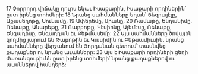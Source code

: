17 Չորրորդ վիճակը դուրս եկաւ Իսաքարին, Իսաքարի որդիներին՝ ըստ իրենց տոհմերի: 18 Նրանց սահմանները եղան՝ Յեզրայէլը, Աքասեղոթը, Սունամը, 19 Ափերեմը, Սիանը, 20 Ռամաթը, Ենդանիմը, Ռենաթը, Անարեթը, 21 Ռաբբոթը, Կէսիոնը, Այեմէսը, Ռենաթը, Ենգադիսը, Ենգադդան եւ Բեթմասեմը: 22 Այս սահմանները ծովային կողմից յարում են Թաբոթին եւ Կասիմին ու Բեթսամիւսին. նրանց սահմանները վերջանում են Յորդանան գետում՝ տասնվեց քաղաքներ ու նրանց աւանները: 23 Այս է Իսաքարի որդիների ցեղի ժառանգութիւնն ըստ իրենց տոհմերի՝ նրանց քաղաքներով ու աւաններով հանդերձ:

